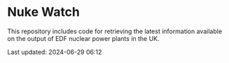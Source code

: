 # Nuke Watch

This repository includes code for retrieving the latest information available on the output of EDF nuclear power plants in the UK.

Last updated: 2024-06-29 06:12